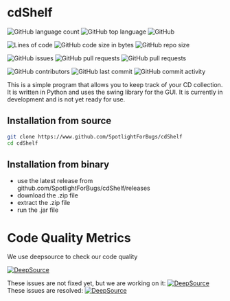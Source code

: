 # cdShelf
 
 
![GitHub language count](https://img.shields.io/github/languages/count/SpotlightForBugs/cdshelf?)
![GitHub top language](https://img.shields.io/github/languages/top/SpotlightForBugs/cdshelf?)
![GitHub](https://img.shields.io/github/license/SpotlightForBugs/cdshelf?)

 
![Lines of code](https://tokei.rs/b1/github/SpotlightForBugs/cdshelf?)
![GitHub code size in bytes](https://img.shields.io/github/languages/code-size/SpotlightForBugs/cdshelf?)
![GitHub repo size](https://img.shields.io/github/repo-size/SpotlightForBugs/cdshelf?)


![GitHub issues](https://img.shields.io/github/issues/SpotlightForBugs/cdshelf?)
![GitHub pull requests](https://img.shields.io/github/issues-pr/SpotlightForBugs/cdshelf?)
![GitHub pull requests](https://img.shields.io/github/issues-pr-closed/SpotlightForBugs/cdshelf?)





![GitHub contributors](https://img.shields.io/github/contributors/SpotlightForBugs/cdshelf?)
![GitHub last commit](https://img.shields.io/github/last-commit/SpotlightForBugs/cdshelf?)
![GitHub commit activity](https://img.shields.io/github/commit-activity/m/SpotlightForBugs/cdshelf?)



This is a simple program that allows you to keep track of your CD collection. 
It is written in Python and uses the swing library for the GUI.
 It is currently in development and is not yet ready for use.

## Installation from source
```bash
git clone https://www.github.com/SpotlightForBugs/cdShelf
cd cdShelf


```

## Installation from binary

- use the latest release from github.com/SpotlightForBugs/cdShelf/releases
- download the .zip file
- extract the .zip file
- run the .jar file






# Code Quality Metrics

We use deepsource to check our code quality 

[![DeepSource](https://static.deepsource.io/deepsource-badge-light-mini.svg)](https://deepsource.io/gh/SpotlightForBugs/cdshelf/?ref=repository-badge)

These issues are not fixed yet, but we are working on it:
[![DeepSource](https://deepsource.io/gh/SpotlightForBugs/cdShelf.svg/?label=active+issues&show_trend=true&token=TmjgsVPYZ8WVKONETE23T6t-)](https://deepsource.io/gh/SpotlightForBugs/cdShelf/?ref=repository-badge)
These issues are resolved:
[![DeepSource](https://deepsource.io/gh/SpotlightForBugs/cdShelf.svg/?label=resolved+issues&show_trend=true&token=TmjgsVPYZ8WVKONETE23T6t-)](https://deepsource.io/gh/SpotlightForBugs/cdShelf/?ref=repository-badge)




